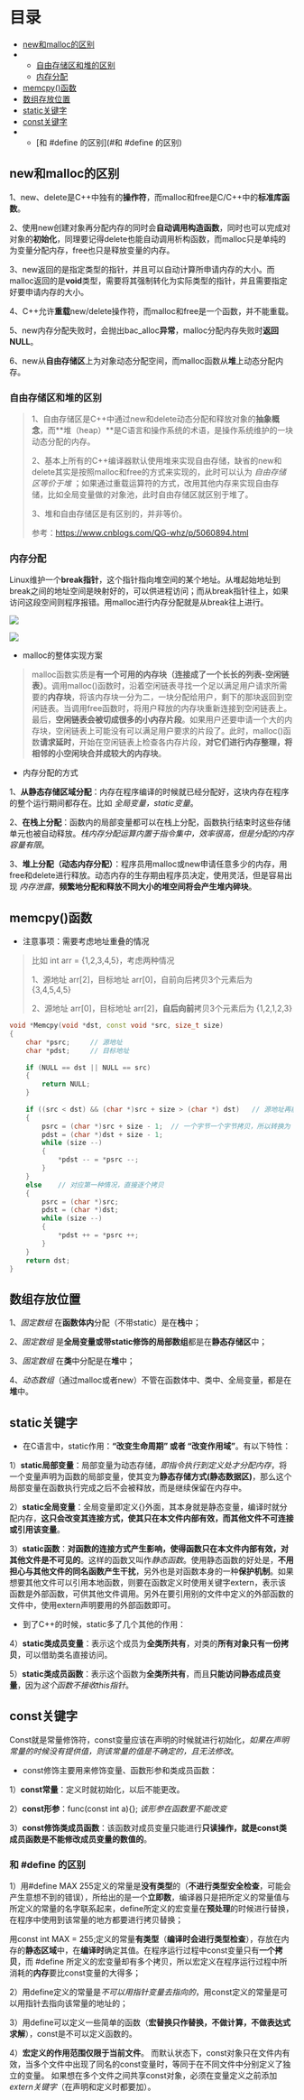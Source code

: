 # 目录

* [new和malloc的区别](#new和malloc的区别)
* * [自由存储区和堆的区别](#自由存储区和堆的区别)
  * [内存分配](#内存分配)
* [memcpy()函数](#memcpy()函数)
* [数组存放位置](#数组存放位置)
* [static关键字](#static关键字)
* [const关键字](#const关键字)
* * [和 #define 的区别](#和 #define 的区别)





## new和malloc的区别

1、new、delete是C++中独有的**操作符**，而malloc和free是C/C++中的**标准库函数**。

2、使用new创建对象再分配内存的同时会**自动调用构造函数**，同时也可以完成对对象的**初始化**，同理要记得delete也能自动调用析构函数，而malloc只是单纯的为变量分配内存，free也只是释放变量的内存。

3、new返回的是指定类型的指针，并且可以自动计算所申请内存的大小。而malloc返回的是**void**类型，需要将其强制转化为实际类型的指针，并且需要指定好要申请内存的大小。

4、C++允许**重载**new/delete操作符，而malloc和free是一个函数，并不能重载。

5、new内存分配失败时，会抛出bac_alloc**异常**，malloc分配内存失败时**返回NULL**。

6、new从**自由存储区**上为对象动态分配空间，而malloc函数从**堆**上动态分配内存。

### 自由存储区和堆的区别

>1、自由存储区是C++中通过new和delete动态分配和释放对象的**抽象概念**，而**堆（heap）**是C语言和操作系统的术语，是操作系统维护的一块动态分配的内存。
>
>2、基本上所有的C++编译器默认使用堆来实现自由存储，缺省的new和delete其实是按照malloc和free的方式来实现的，此时可以认为 *自由存储区等价于堆* ；如果通过重载运算符的方式，改用其他内存来实现自由存储，比如全局变量做的对象池，此时自由存储区就区别于堆了。
>
>3、堆和自由存储区是有区别的，并非等价。
>
>参考：https://www.cnblogs.com/QG-whz/p/5060894.html

### 内存分配

Linux维护一个**break指针**，这个指针指向堆空间的某个地址。从堆起始地址到break之间的地址空间是映射好的，可以供进程访问；而从break指针往上，如果访问这段空间则程序报错。用malloc进行内存分配就是从break往上进行。

![](https://i.loli.net/2020/11/30/R7huLjsUAM4TBQE.png)

![](https://i.loli.net/2020/11/30/kflZXRSpA4oPK2z.png)

* malloc的整体实现方案

> malloc函数实质是**有一个可用的内存块（连接成了一个长长的列表-空闲链表）**。调用malloc()函数时，沿着空闲链表寻找一个足以满足用户请求所需要的**内存块**，将该内存块一分为二，一块分配给用户，剩下的那块返回到空闲链表。当调用free函数时，将用户释放的内存块重新连接到空闲链表上。最后，**空闲链表会被切成很多的小内存片段**。如果用户还要申请一个大的内存块，空闲链表上可能没有可以满足用户要求的片段了。此时，malloc()函数**请求延时**，开始在空闲链表上检查各内存片段，**对它们进行内存整理，将相邻的小空闲块合并成较大的内存块**。

* 内存分配的方式

1、**从静态存储区域分配**：内存在程序编译的时候就已经分配好，这块内存在程序的整个运行期间都存在。比如 *全局变量，static变量*。

2、**在栈上分配**：函数内的局部变量都可以在栈上分配，函数执行结束时这些存储单元也被自动释放。*栈内存分配运算内置于指令集中，效率很高，但是分配的内存容量有限*。

3、**堆上分配（动态内存分配）**：程序员用malloc或new申请任意多少的内存，用free和delete进行释放。动态内存的生存期由程序员决定，使用灵活，但是容易出现 *内存泄露*，**频繁地分配和释放不同大小的堆空间将会产生堆内碎块**。

## memcpy()函数

* 注意事项：需要考虑地址重叠的情况

> 比如 int arr = {1,2,3,4,5}，考虑两种情况
>
> 1、源地址 arr[2]，目标地址 arr[0]，自前向后拷贝3个元素后为 {3,4,5,4,5}
>
> 2、源地址 arr[0]，目标地址 arr[2]，**自后向前**拷贝3个元素后为 {1,2,1,2,3}

```c++
void *Memcpy(void *dst, const void *src, size_t size)
{
    char *psrc;		// 源地址
    char *pdst;		// 目标地址
    
    if (NULL == dst || NULL == src)
    {
		return NULL;
    }
    
    if ((src < dst) && (char *)src + size > (char *) dst)	// 源地址再前，目标地址在后，对应第二种情况，需要自后向前拷贝
    {
        psrc = (char *)src + size - 1;	// 一个字节一个字节拷贝，所以转换为 char*
        pdst = (char *)dst + size - 1;
        while (size --)
        {
            *pdst -- = *psrc --;
        }
    }
    else	// 对应第一种情况，直接逐个拷贝 
    {
		psrc = (char *)src;
        pdst = (char *)dst;
        while (size --)
        {
            *pdst ++ = *psrc ++;
        }
    }
    return dst;
}
```

## 数组存放位置

1、*固定数组* 在**函数体内**分配（不带static）是在**栈**中；

2、*固定数组* 是**全局变量或带static修饰的局部数组**都是在**静态存储区**中；

3、*固定数组* 在**类**中分配是在**堆**中；

4、*动态数组*（通过malloc或者new）不管在函数体中、类中、全局变量，都是在**堆**中。

## static关键字

* 在C语言中，static作用：**“改变生命周期” 或者 “改变作用域”**。有以下特性：

1）**static局部变量**：局部变量为动态存储，*即指令执行到定义处才分配内存*，将一个变量声明为函数的局部变量，使其变为**静态存储方式(静态数据区)**，那么这个局部变量在函数执行完成之后不会被释放，而是继续保留在内存中。

2）**static全局变量**：全局变量即定义{}外面，其本身就是静态变量，编译时就分配内存，**这只会改变其连接方式，使其只在本文件内部有效，而其他文件不可连接或引用该变量**。

3）**static函数**：**对函数的连接方式产生影响，使得函数只在本文件内部有效，对其他文件是不可见的**。这样的函数又叫作*静态函数*。使用静态函数的好处是，**不用担心与其他文件的同名函数产生干扰**，另外也是对函数本身的一种**保护机制**。如果想要其他文件可以引用本地函数，则要在函数定义时使用关键字extern，表示该函数是外部函数，可供其他文件调用。另外在要引用别的文件中定义的外部函数的文件中，使用extern声明要用的外部函数即可。

* 到了C++的时候，static多了几个其他的作用：

4）**static类成员变量**：表示这个成员为**全类所共有**，对类的**所有对象只有一份拷贝**，可以借助类名直接访问。

5）**static类成员函数**：表示这个函数为**全类所共有**，而且**只能访问静态成员变量**，因为*这个函数不接收this指针*。

## const关键字

Const就是常量修饰符，const变量应该在声明的时候就进行初始化，*如果在声明常量的时候没有提供值，则该常量的值是不确定的，且无法修改*。

* const修饰主要用来修饰变量、函数形参和类成员函数：

1）**const常量**：定义时就初始化，以后不能更改。

2）**const形参**：func(const int a){}; *该形参在函数里不能改变*

3）**const修饰类成员函数**：该函数对成员变量只能进行**只读操作，就是const类成员函数是不能修改成员变量的数值的**。

### 和 #define 的区别

1）用#define MAX 255定义的常量是**没有类型**的（**不进行类型安全检查**，可能会产生意想不到的错误），所给出的是一个**立即数**，编译器只是把所定义的常量值与所定义的常量的名字联系起来，define所定义的宏变量在**预处理**的时候进行替换，在程序中使用到该常量的地方都要进行拷贝替换；

用const int MAX = 255;定义的常量**有类型**（**编译时会进行类型检查**），存放在内存的**静态区域**中，在**编译时**确定其值。在程序运行过程中const变量只有**一个拷贝**，而 #define 所定义的宏变量却有多个拷贝，所以宏定义在程序运行过程中所消耗的**内存**要比const变量的大得多；

2）用define定义的常量是*不可以用指针变量去指向的*，用const定义的常量是可以用指针去指向该常量的地址的；

3）用define可以定义一些简单的函数（**宏替换只作替换，不做计算，不做表达式求解**），const是不可以定义函数的。

4）**宏定义的作用范围仅限于当前文件**。 而默认状态下，const对象只在文件内有效，当多个文件中出现了同名的const变量时，等同于在不同文件中分别定义了独立的变量。 如果想在多个文件之间共享const对象，必须在变量定义之前添加*extern关键字*（在声明和定义时都要加）。